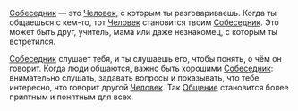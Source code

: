 [Собеседник](companion.md) — это [Человек](human.md), с которым ты разговариваешь. Когда ты общаешься с кем-то, тот [Человек](human.md) становится твоим [Собеседник](companion.md). Это может быть друг, учитель, мама или даже незнакомец, с которым ты встретился.

[Собеседник](companion.md) слушает тебя, и ты слушаешь его, чтобы понять, о чём он говорит. Когда люди общаются, важно быть хорошими [Собеседник](companion.md): внимательно слушать, задавать вопросы и показывать, что тебе интересно, что говорит другой [Человек](human.md). Так [Общение](Communication_in_general.md) становится более приятным и понятным для всех.